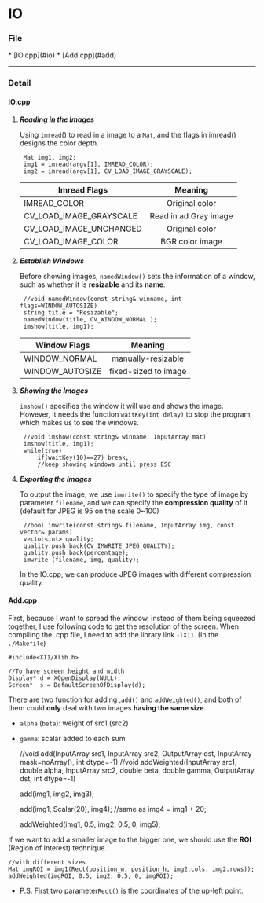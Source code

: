 <h1>IO</h1>

<h3>File</h3>
* [IO.cpp](#io)
* [Add.cpp](#add)


* * *

<h3>Detail</h3>

<h4 id = "io">IO.cpp</h4>

1. ***Reading in the Images***

    Using `imread`() to read in a image to a `Mat`,
    and the flags in imread() designs the color depth.

        Mat img1, img2;
        img1 = imread(argv[1], IMREAD_COLOR);
        img2 = imread(argv[1], CV_LOAD_IMAGE_GRAYSCALE);

    |  Imread Flags           |         Meaning       |
    |-------------------------|:---------------------:|
    | IMREAD_COLOR            | Original color        |
    | CV_LOAD_IMAGE_GRAYSCALE | Read in ad Gray image |
    | CV_LOAD_IMAGE_UNCHANGED | Original color        |
    | CV_LOAD_IMAGE_COLOR     | BGR color image       |


2. ***Establish Windows***

    Before showing images, `namedWindow()` sets the information of a window,
    such as whether it is **resizable** and its **name**.

        //void namedWindow(const string& winname, int flags=WINDOW_AUTOSIZE)
        string title = "Resizable";
        namedWindow(title, CV_WINDOW_NORMAL );
        imshow(title, img1);

    |  Window Flags   |         Meaning       |
    |-----------------|:---------------------:|
    | WINDOW_NORMAL   |  manually-resizable   |
    | WINDOW_AUTOSIZE |  fixed-sized to image |

3. ***Showing the Images***
    
    `imshow()` specifies the window it will use and shows the image.
    However, it needs the function `waitKey(int delay)` to stop the program,
    which makes us to see the windows.

        //void imshow(const string& winname, InputArray mat)
        imshow(title, img1);
        while(true)
            if(waitKey(10)==27) break;
            //keep showing windows until press ESC

4. ***Exporting the Images***

    To output the image, we use `imwrite()` to specify the type of image by parameter `filename`,
    and we can specify the **compression quality** of it (default for JPEG is 95 on the scale 0~100)

        //bool imwrite(const string& filename, InputArray img, const vector& params)
        vector<int> quality;
        quality.push_back(CV_IMWRITE_JPEG_QUALITY);
        quality.push_back(percentage);
        imwrite (filename, img, quality);
    
    In the IO.cpp, we can produce JPEG images with different compression quality.

<h4 id = "add">Add.cpp</h4>

First, because I want to spread the window, instead of them being squeezed together,
I use following code to get the resolution of the screen. When compiling the .cpp file, I need to add the library link `-lX11`.
(In the `./Makefile`)

    #include<X11/Xlib.h>

    //To have screen height and width
    Display* d = XOpenDisplay(NULL);
    Screen*  s = DefaultScreenOfDisplay(d);

There are two function for adding ,`add()` and `addWeighted()`, and both of them could **only** deal with two images **having the same size**.

* `alpha` (`beta`): weight of src1 (src2)
* `gamma`: scalar added to each sum


    //void add(InputArray src1, InputArray src2, OutputArray dst, InputArray mask=noArray(), int dtype=-1)
    //void addWeighted(InputArray src1, double alpha, InputArray src2, double beta, double gamma, OutputArray dst, int dtype=-1)

    add(img1, img2, img3);
    
    add(img1, Scalar(20), img4);
    //same as img4 = img1 + 20;

    addWeighted(img1, 0.5, img2, 0.5, 0, img5);

If we want to add a smaller image to the bigger one, we should use the **ROI** (Region of Interest) technique.

    //with different sizes
    Mat imgROI = img1(Rect(position_w, position_h, img2.cols, img2.rows));
    addWeighted(imgROI, 0.5, img2, 0.5, 0, imgROI);
    
* P.S. First two parameter`Rect()` is the coordinates of the up-left point.
